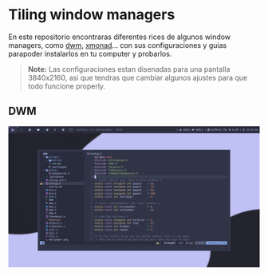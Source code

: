 # Tiling window managers

En este repositorio encontraras diferentes rices de algunos window managers, como <a href="https://dwm.suckless.org/">dwm</a>, <a href="https://xmonad.org/">xmonad</a>... con sus configuraciones y guias parapoder instalarlos en tu computer y probarlos.

> **Note:**
> Las configuraciones estan disenadas para una pantalla 3840x2160, asi que tendras que cambiar algunos ajustes para que todo funcione properly.

## DWM

<img src="dwm/resources/scr1.png">
